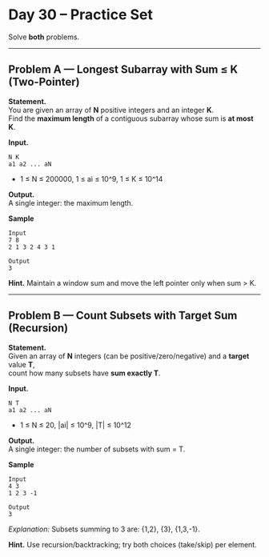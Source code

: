# Day 30 – Practice Set

Solve **both** problems.

---

## Problem A — Longest Subarray with Sum ≤ K (Two-Pointer)

**Statement.**  
You are given an array of **N** positive integers and an integer **K**.  
Find the **maximum length** of a contiguous subarray whose sum is **at most K**.

**Input.**
```
N K
a1 a2 ... aN
```
- 1 ≤ N ≤ 200000, 1 ≤ ai ≤ 10^9, 1 ≤ K ≤ 10^14

**Output.**  
A single integer: the maximum length.

**Sample**
```
Input
7 8
2 1 3 2 4 3 1

Output
3
```

**Hint.** Maintain a window sum and move the left pointer only when sum > K.

---

## Problem B — Count Subsets with Target Sum (Recursion)

**Statement.**  
Given an array of **N** integers (can be positive/zero/negative) and a **target** value **T**,  
count how many subsets have **sum exactly T**.

**Input.**
```
N T
a1 a2 ... aN
```
- 1 ≤ N ≤ 20, |ai| ≤ 10^9, |T| ≤ 10^12

**Output.**  
A single integer: the number of subsets with sum = T.

**Sample**
```
Input
4 3
1 2 3 -1

Output
3
```
*Explanation:* Subsets summing to 3 are: {1,2}, {3}, {1,3,-1}.

**Hint.** Use recursion/backtracking; try both choices (take/skip) per element.
